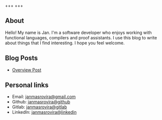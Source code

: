 +++
+++

## About

Hello! My name is Jan. I'm a software developer who enjoys working with
functional languages, compilers and proof assistants. I use this blog to write
about things that I find interesting. I hope you feel welcome.

## Blog Posts

- [Overview Post](./blog)

## Personal links

- <i class="fa-solid fa-envelope"></i> Email: [janmasrovira@gmail.com](mailto:janmasrovira@gmail.com)
- <i class="fab fa-github"></i> Github: [janmasrovira@github](https://github.com/janmasrovira)
- <i class="fab fa-gitlab"></i> Gitlab: [janmasrovira@gitlab](https://gitlab.com/janmasrovira)
- <i class="fa-brands fa-linkedin"></i> LinkedIn: [janmasrovira@linkedin](https://linkedin.com/in/jan-mas-rovira)
